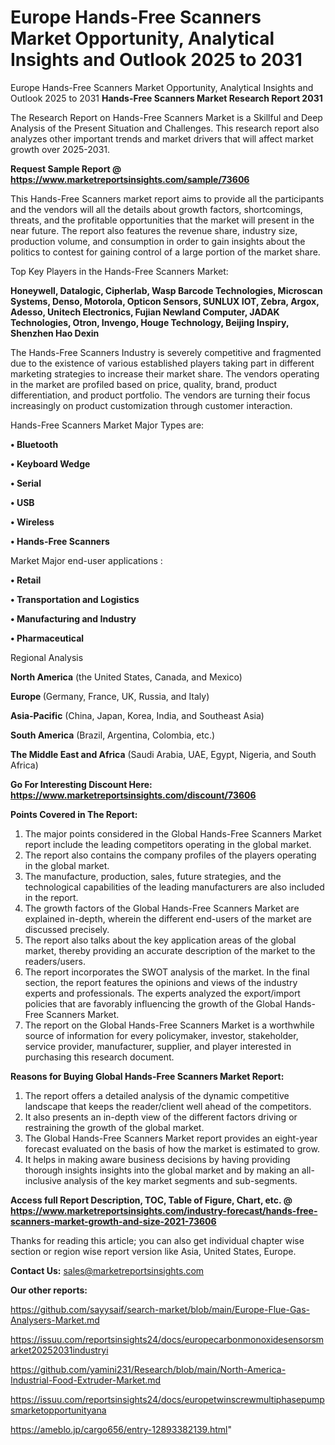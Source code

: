 # Europe Hands-Free Scanners Market Opportunity, Analytical Insights and Outlook 2025 to 2031
Europe Hands-Free Scanners Market Opportunity, Analytical Insights and Outlook 2025 to 2031
<strong>Hands-Free Scanners Market Research Report 2031</strong>

The Research Report on Hands-Free Scanners Market is a Skillful and Deep Analysis of the Present Situation and Challenges. This research report also analyzes other important trends and market drivers that will affect market growth over 2025-2031.

<strong>Request Sample Report @ <a href=https://www.marketreportsinsights.com/sample/73606>https://www.marketreportsinsights.com/sample/73606</a></strong>

This Hands-Free Scanners market report aims to provide all the participants and the vendors will all the details about growth factors, shortcomings, threats, and the profitable opportunities that the market will present in the near future. The report also features the revenue share, industry size, production volume, and consumption in order to gain insights about the politics to contest for gaining control of a large portion of the market share.

Top Key Players in the Hands-Free Scanners Market:

<strong>Honeywell, Datalogic, Cipherlab, Wasp Barcode Technologies, Microscan Systems, Denso, Motorola, Opticon Sensors, SUNLUX IOT, Zebra, Argox, Adesso, Unitech Electronics, Fujian Newland Computer, JADAK Technologies, Otron, Invengo, Houge Technology, Beijing Inspiry, Shenzhen Hao Dexin</strong>

The Hands-Free Scanners Industry is severely competitive and fragmented due to the existence of various established players taking part in different marketing strategies to increase their market share. The vendors operating in the market are profiled based on price, quality, brand, product differentiation, and product portfolio. The vendors are turning their focus increasingly on product customization through customer interaction.

Hands-Free Scanners Market Major Types are:

<strong>• Bluetooth

• Keyboard Wedge

• Serial

• USB

• Wireless

• Hands-Free Scanners</strong>

Market Major end-user applications :

<strong>• Retail

• Transportation and Logistics

• Manufacturing and Industry

• Pharmaceutical</strong>

Regional Analysis

</u><strong><b>North America</b></strong> (the United States, Canada, and Mexico)

<strong><b>Europe </b></strong>(Germany, France, UK, Russia, and Italy)

<strong><b>Asia-Pacific</b></strong> (China, Japan, Korea, India, and Southeast Asia)

<strong><b>South America</b></strong> (Brazil, Argentina, Colombia, etc.)

<strong><b>The Middle East and Africa</b></strong> (Saudi Arabia, UAE, Egypt, Nigeria, and South Africa)

<strong>Go For Interesting Discount Here: <a href=https://www.marketreportsinsights.com/discount/73606>https://www.marketreportsinsights.com/discount/73606</a></strong>

<strong>Points Covered in The Report:</strong>
<ol>
  <li>The major points considered in the Global Hands-Free Scanners Market report include the leading competitors operating in the global market.</li>
  <li>The report also contains the company profiles of the players operating in the global market.</li>
  <li>The manufacture, production, sales, future strategies, and the technological capabilities of the leading manufacturers are also included in the report.</li>
  <li>The growth factors of the Global Hands-Free Scanners Market are explained in-depth, wherein the different end-users of the market are discussed precisely.</li>
  <li>The report also talks about the key application areas of the global market, thereby providing an accurate description of the market to the readers/users.</li>
  <li>The report incorporates the SWOT analysis of the market. In the final section, the report features the opinions and views of the industry experts and professionals. The experts analyzed the export/import policies that are favorably influencing the growth of the Global Hands-Free Scanners Market.</li>
  <li>The report on the Global Hands-Free Scanners Market is a worthwhile source of information for every policymaker, investor, stakeholder, service provider, manufacturer, supplier, and player interested in purchasing this research document.</li>
</ol>
<strong>Reasons for Buying Global Hands-Free Scanners Market Report:</strong>

<ol>
  <li>The report offers a detailed analysis of the dynamic competitive landscape that keeps the reader/client well ahead of the competitors.</li>
  <li>It also presents an in-depth view of the different factors driving or restraining the growth of the global market.</li>
  <li>The Global Hands-Free Scanners Market report provides an eight-year forecast evaluated on the basis of how the market is estimated to grow.</li>
  <li>It helps in making aware business decisions by having providing thorough insights insights into the global market and by making an all-inclusive analysis of the key market segments and sub-segments.</li>
</ol>
<strong>Access full Report Description, TOC, Table of Figure, Chart, etc. @ <a href=https://www.marketreportsinsights.com/industry-forecast/hands-free-scanners-market-growth-and-size-2021-73606>https://www.marketreportsinsights.com/industry-forecast/hands-free-scanners-market-growth-and-size-2021-73606</a></strong>


Thanks for reading this article; you can also get individual chapter wise section or region wise report version like Asia, United States, Europe.

<strong>Contact Us:</strong>
sales@marketreportsinsights.com

<strong>Our other reports:</strong>

<a href=https://github.com/sayysaif/search-market/blob/main/Europe-Flue-Gas-Analysers-Market.md>https://github.com/sayysaif/search-market/blob/main/Europe-Flue-Gas-Analysers-Market.md</a>

<a href=https://issuu.com/reportsinsights24/docs/europecarbonmonoxidesensorsmarket20252031industryi>https://issuu.com/reportsinsights24/docs/europecarbonmonoxidesensorsmarket20252031industryi</a>

<a href=https://github.com/yamini231/Research/blob/main/North-America-Industrial-Food-Extruder-Market.md>https://github.com/yamini231/Research/blob/main/North-America-Industrial-Food-Extruder-Market.md</a>

<a href=https://issuu.com/reportsinsights24/docs/europetwinscrewmultiphasepumpsmarketopportunityana>https://issuu.com/reportsinsights24/docs/europetwinscrewmultiphasepumpsmarketopportunityana</a>

<a href=https://ameblo.jp/cargo656/entry-12893382139.html>https://ameblo.jp/cargo656/entry-12893382139.html</a>"
